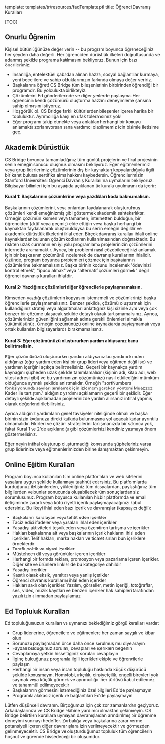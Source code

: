 template: templates/tr/resources/faqTemplate.ptl
title: Öğrenci Davranış Kuralları

[TOC]

## Onurlu Öğrenim

Kişisel bütünlüğünüze değer verin -- bu program boyunca öğreneceğiniz her şeyden daha değerli. Her öğrenciden dürüstlük ilkeleri doğrultusunda ve adanmış şekilde programa katılmasını bekliyoruz. Bunun için bazı önerilerimiz:

- İnsanlığa, entelektüel çabadan alınan hazza, sosyal bağlantılar kurmaya, yeni becerilere ve sahip olduklarımızın farkında olmaya değer veririz.
- Başkalarına öğret! CS Bridge tüm bileşenlerinin birbirinden öğrendiği bir programdır. Bu yolculukta birlikteyiz.
- Çözümlerini Ed gönderilerinde ve diğer yerlerde paylaşma. Her öğrencinin kendi çözümünü oluşturma hazzını deneyimleme şansına sahip olmasını istiyoruz. 
- Hoşgörülü ol. CS Bridge farklı kültürlerden bileşenler içeren harika bir topluluktur. Ayrımcılığa karşı en ufak toleransımız yok!
- Eğer programı takip etmekte veya anlatılan herhangi bir konuyu anlamakta zorlanıyorsan sana yardımcı olabilmemiz için bizimle iletişime geç. 

## Akademik Dürüstlük

CS Bridge boyunca tamamladığınız tüm günlük projelerin ve final projesinin senin emeğin sonucu oluşmuş olmasını bekliyoruz. Eğer eğitmenlerimiz veya grup liderlerimiz çözümlerinin dış bir kaynaktan kopyalandığıyla ilgili bir kanıt bulursa sertifika alma hakkını kaybedersin. Öğrencilerimizin Stanford Üniversitesi Öğrenci Davranış Kuralları'na uymalarını bekliyoruz. Bilgisayar bilimleri için bu aşağıda açıklanan üç kurala uyulmasını da içerir:

#### Kural 1: Başkalarının çözümlerine veya yazdıkları koda bakmamalısın.

Başkalarının çözümlerini, veya onlardan faydalanarak oluşturulmuş çözümleri kendi emeğinizmiş gibi göstermek akademik sahtekarlıktır. Örneğin çözümün kısmen veya tamamen; internetten bulduğun, bir öğrenciden (aktif veya geçmiş) elde ettiğin veya başka herhangi bir kaynaktan faydalanarak oluşturulduysa bu senin emeğin değildir ve akademik dürüstlük ilkelerini ihlal eder. Birçok davranış kuralları ihlali online kaynaklardan bulunan çözüm kodlarının kullanılmasından doğmaktadır. Bu riskten uzak durmanın en iyi yolu programlama projelerinizin çözümlerini internette aramamaktır. Ayrıca, bir problemi nasıl çözebileceğinizi anlamak için bir başkasının çözümünü incelemek de davranış kurallarının ihlalidir. Özünde, program boyunca problemleri çözmek için başkalarının çözümlerine bakmamalısınız. Başka birinin kodunu incelemek "ödevinizi kontrol etmek", "ipucu almak" veya "alternatif çözümleri görmek" değil öğrenci davranış kuralları ihlalidir.


#### Kural 2: Yazdığınız çözümleri diğer öğrencilerle paylaşmamalısın.

Kimseden yazdığı çözümlerin kopyasını istememeli ve çözümlerinizi başka öğrencilerle paylaşmamalısınız. Benzer şekilde, çözümü oluşturmak için kullandığınız strateji veya algoritmaları anlattığınız kişi sizinle aynı veya çok benzer bir çözüme ulaşacak şekilde detaylı olarak tartışmamalısınız. Ayrıca, çözümlerinizin güvenliğini sağlamak adına gerekli önlemleri almakla yükümlüsünüz. Örneğin çözümünüzü online kaynaklarda paylaşmamalı veya ortak kullanılan bilgisayarlarda bırakmamalısınız.

#### Kural 3: Eğer çözümünüzü oluştururken yardım aldıysanız bunu belirtmelisin.

Eğer çözümünüzü oluştururken yardım aldıysanız bu yardımı kimden aldığınızı (eğer yardım eden kişi bir grup lideri veya eğitmen değil ise) ve yardımın içeriğini açıkça belirtmelisiniz. Geçerli bir kaynakça yardım kaynağını şüpheden uzak şekilde tanımlamalıdır (kişinin adı, kitap adı, web sitesi adresi gibi) ve bu yardımınızın çözümünüzü nasıl etkilediğini mümküm olduğunca ayrıntılı şekilde anlatmalıdır. Örneğin "sortNumbers fonksiyonunda sayıları sıralamak için izlemem gereken yöntemi Muazzez Kader ile tartıştım." aldığınız yardımı açıklamanın geçerli bir şeklidir. Eğer detaylı şekilde açıklamadan projelerinizde yardım alırsanız intihal yapmış olarak değerlendirilebilirsiniz.

Ayrıca aldığınız yardımların genel tavsiyeler niteliğinde olmalı ve başka birinin sizin kodunuza direkt katkıda bulunmasına yol açacak kadar ayrıntılu olmamalıdır. Fikirleri ve çözüm stratejilerini tartışmanızda bir sakınca yok, fakat Kural 1 ve 2'de açıklandığı gibi çözümlerinizi kendiniz yazmaya önem göstermelisiniz.

Eğer neyin intihal oluşturup oluşturmadığı konusunda şüpheleriniz varsa grup liderinize veya eğitmenlerimizden birine danışmaktan çekinmeyin.


## Online Eğitim Kuralları

Program boyunca kullanılan tüm online platformları ve web sitelerini yasalara uygun şekilde kullanmayı taahhüt edersiniz. Bu platformlarda kurduğunuz iletişimlerden, yüklediğiniz tüm dosyalardan, paylaştığınız tüm bilgilerden ve bunlar sonucunda oluşabilecek tüm sonuçlardan siz sorumlusunuz. Program boyunca kullanılan hiçbir platformda ve email iletişiminde zararlı veya kötü niyetli içerik paylaşmayacağınızı kabul edersiniz. Bu ilkeyi ihlal eden bazı içerik ve davranışlar (kapsayıcı değil):

- Başkalarını karalayan veya tehtit eden içerikler
- Taciz edici ifadeler veya yasaları ihlal eden içerikler
- Yasadışı aktiviteleri teşvik eden veya özendiren tartışma ve içerikler
- Hakları başkalarına ait veya başkalarının içerik haklarını ihlal eden içerikler. Telif hakları, marka hakları ve ticaret sırları bun içeriklere örneklerdir
- Taraflı politik ve siyasi içerikler
- Müstehcen dil veya görüntüler içeren içerikler
- Herhangi bir formda reklam, promosyon veya pazarlama içeren içerikler. Diğer site ve ürünlere linkler de bu kategoriye dahildir
- Yasadışı içerikler
- Kasıtlı olarak eksik, yanıltıcı veya yanlış içerikler
- Öğrenci davranış kurallarını ihlal eden içerikler
- Hakları saklı olan içerikler. Yazılım, görseller, metin içeriği, fotoğraflar, ses, video, müzik kayıtları ve benzeri içerikler hak sahipleri tarafından yazılı izin alınmadan paylaşılamaz

## Ed Topluluk Kuralları

Ed topluluğumuzun kuralları ve uymanızı beklediğimiz görgü kuralları vardır:

- Grup liderlerine, öğrencilere ve eğitmenlere her zaman saygılı ve kibar olun
- Sorunuzu paylaşmadan önce daha önce sorulmuş mu diye arayın
- Faydalı bulduğunuz soruları, cevapları ve içerikleri beğenin
- Cevaplamaya yetkin hissettiğiniz soruları cevaplayın
- İlginç bulduğunuz programla ilgili içerikleri ekiple ve öğrencilerle paylaşın
- Herhangi bir insan veya insan topluluğu hakkında küçük düşürücü şekilde konuşmayın. Homofobi, ırkçılık, cinsiyetçilik, engelli bireyleri yok saymak veya küçük görmek ve ayrımcılığın her türlüsü kabul edilemez ve tahammül edilmeyecektir
- Başkalarının görmesini istemediğiniz özel bilgileri Ed'de paylaşmayın
- Programla alakasız içerik ve bağlantıları Ed'de paylaşmayın

Lütfen düşünceli davranın. Birçoğumuz için çok zor zamanlardan geçiyoruz. Arkadaşlarınıza ve CS Bridge ekibine yardımcı olmaktan çekinmeyin. CS Bridge belirtilen kurallara uymayan davranışlardan arındırılmış bir öğrenme deneyimi sunmayı hedefler. Zorbalığa veya başkalarına zarar verme potansiyeli içeren diğer davranışlara izin verilmeyecektir ve görmezden gelinmeyecektir. CS Bridge ve oluşturduğumuz topluluk tüm öğrencilerin hoşnut ve güvende hissedeceği bir oluşumdur.


